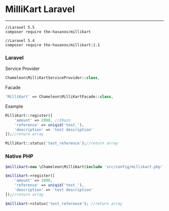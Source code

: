 # MilliKart Laravel
---
```console
//Laravel 5.5
composer require the-hasanov/millikart

//Laravel 5.4
composer require the-hasanov/millikart:1.1
```
### Laravel
Service Provider
```php
Chameleon\MilliKartServiceProvider::class,
```
Facade
```php
'MilliKart' => Chameleon\MilliKartFacade::class,
```
Example
```php
MilliKart::register([
    'amount' => 2000, //20azn
    'reference' => uniqid('test_'),
    'description' => 'test description'
]);//return array

MilliKart::status('test_reference');//return array
```
### Native PHP
```php
$millikart=new \Chameleon\MilliKart(include 'src/config/millikart.php');

$millikart->register([
    'amount' => 2000,
    'reference' => uniqid('test_'),
    'description' => 'test description'
]);//return array

$millikart->status('test_reference'); //return array
```


